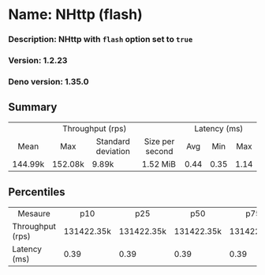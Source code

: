 # Name: NHttp (flash) 
  ### Description: NHttp with `flash` option set to `true`
  ### Version: 1.2.23
  ### Deno version: 1.35.0

## Summary
<table>
<tr>
    <td align="center" colspan="4">Throughput (rps)</td>
    <td align="center" colspan="3">Latency (ms)</td>
</tr>
<tr>
    <td align="center">Mean</td>
    <td align="center">Max</td>
    <td align="center">Standard deviation</td>
    <td align="center">Size per second</td>
    <td align="center">Avg</td>
    <td align="center">Min</td>
    <td align="center">Max</td>
</tr>
<tr>
    <td>144.99k</td>
    <td>152.08k</td>
    <td>9.89k</td>
    <td>1.52 MiB</td>
    <td>0.44</td>
    <td>0.35</td>
    <td>1.14</td>
</tr>
</table>

## Percentiles

<table>
<tr>
  <td align="center">Mesaure</td>
  <td align="center">p10</td>
  <td align="center">p25</td>
  <td align="center">p50</td>
  <td align="center">p75</td>
  <td align="center">p90</td>
  <td align="center">p95</td>
  <td align="center">p99</td>
</tr>
<tr>
  <td>Throughput (rps)</td>
  <td>131422.35k</td>
  <td>131422.35k</td>
  <td>131422.35k</td>
  <td>131422.35k</td>
  <td>152080.77k</td>
  <td>152080.77k</td>
  <td>152080.77k</td>
</tr>
<tr>
  <td>Latency (ms)</td>
  <td>0.39</td>
  <td>0.39</td>
  <td>0.39</td>
  <td>0.39</td>
  <td>0.49</td>
  <td>0.53</td>
  <td>0.60</td>
</tr>
</table>
